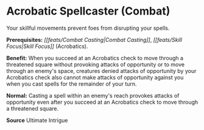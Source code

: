 ﻿---
cssclass: [feats]

---
# Acrobatic Spellcaster (Combat)

Your skillful movements prevent foes from disrupting your spells.

**Prerequisites:** _[[feats/Combat Casting|Combat Casting]]_, _[[feats/Skill Focus|Skill Focus]]_ (Acrobatics).

**Benefit:** When you succeed at an Acrobatics check to move through a threatened square without provoking attacks of opportunity or to move through an enemy's space, creatures denied attacks of opportunity by your Acrobatics check also cannot make attacks of opportunity against you when you cast spells for the remainder of your turn.

**Normal:** Casting a spell within an enemy's reach provokes attacks of opportunity even after you succeed at an Acrobatics check to move through a threatened square.

**Source** Ultimate Intrigue